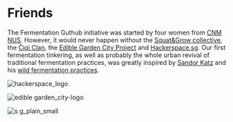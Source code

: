 # Friends

The Fermentation Guthub initiative was started by four women from [CNM NUS](http://www.fas.nus.edu.sg/cnm/). However, it would never happen without the [Squat&Grow collective](http://www.facebook.com/events/774736155927468/), the [Čiqi Clan](https://cloud.githubusercontent.com/assets/14889513/10266261/55e06098-6a89-11e5-9342-ea5f8d61dc12.jpg), the [Edible Garden City Project](http://www.facebook.com/EdibleGardenCityProject?fref=ts) and [Hackerspace.sg](http://hackerspace.sg/). Our first fermentation tinkering, as well as probably the whole urban revival of traditional fermentation practices, was greatly inspired by [Sandor Katz](http://www.wildfermentation.com/who-is-sandorkraut/) and his [wild fermentation practices](http://www.wildfermentation.com/). 


![hackerspace_logo](https://cloud.githubusercontent.com/assets/14889513/10266253/39e3498c-6a89-11e5-99c1-2ccb2210d380.png)

![edible garden_city-logo](https://cloud.githubusercontent.com/assets/14889513/10266256/3e5a788c-6a89-11e5-9d75-3823c1668f43.png)

![s g_plain_small](https://cloud.githubusercontent.com/assets/14889513/10266273/17956652-6a8a-11e5-8de4-3afacd12bb85.jpg)


